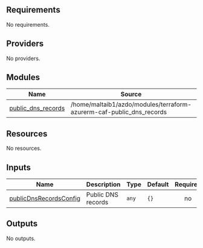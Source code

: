 <!-- BEGIN_TF_DOCS -->
## Requirements

No requirements.

## Providers

No providers.

## Modules

| Name | Source | Version |
|------|--------|---------|
| <a name="module_public_dns_records"></a> [public\_dns\_records](#module\_public\_dns\_records) | /home/maltaib1/azdo/modules/terraform-azurerm-caf-public_dns_records | n/a |

## Resources

No resources.

## Inputs

| Name | Description | Type | Default | Required |
|------|-------------|------|---------|:--------:|
| <a name="input_publicDnsRecordsConfig"></a> [publicDnsRecordsConfig](#input\_publicDnsRecordsConfig) | Public DNS records | `any` | `{}` | no |

## Outputs

No outputs.
<!-- END_TF_DOCS -->